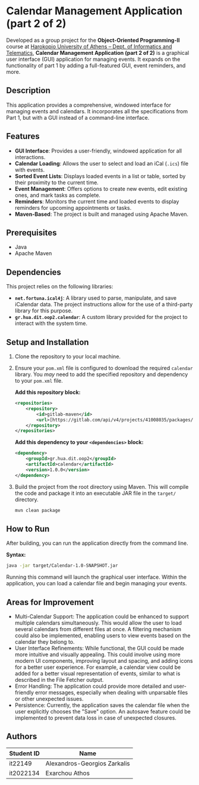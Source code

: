 # Calendar Management Application (part 2 of 2)

Developed as a group project for the **Object-Oriented Programming-II** course at [Harokopio University of Athens – Dept. of Informatics and Telematics](https://www.dit.hua.gr), **Calendar Management Application (part 2 of 2)** is a graphical user interface (GUI) application for managing events.
It expands on the functionality of part 1 by adding a full-featured GUI, event reminders, and more.

## Description

This application provides a comprehensive, windowed interface for managing events and calendars. It incorporates all the specifications from Part 1, but with a GUI instead of a command-line interface.

## Features

* **GUI Interface**: Provides a user-friendly, windowed application for all interactions.
* **Calendar Loading**: Allows the user to select and load an iCal (`.ics`) file with events.
* **Sorted Event Lists**: Displays loaded events in a list or table, sorted by their proximity to the current time.
* **Event Management**: Offers options to create new events, edit existing ones, and mark tasks as complete.
* **Reminders**: Monitors the current time and loaded events to display reminders for upcoming appointments or tasks.
* **Maven-Based**: The project is built and managed using Apache Maven.

## Prerequisites

* Java
* Apache Maven

## Dependencies

This project relies on the following libraries:

* **`net.fortuna.ical4j`**: A library used to parse, manipulate, and save iCalendar data. The project instructions allow for the use of a third-party library for this purpose.
* **`gr.hua.dit.oop2.calendar`**: A custom library provided for the project to interact with the system time.

## Setup and Installation

1.  Clone the repository to your local machine.
2.  Ensure your `pom.xml` file is configured to download the required `calendar` library. You *may* need to add the specified repository and dependency to your `pom.xml` file.

    **Add this repository block:**
    ```xml
    <repositories>
        <repository>
            <id>gitlab-maven</id>
            <url>[https://gitlab.com/api/v4/projects/41008035/packages/maven](https://gitlab.com/api/v4/projects/41008035/packages/maven)</url>
        </repository>
    </repositories>
    ```

    **Add this dependency to your `<dependencies>` block:**
    ```xml
    <dependency>
        <groupId>gr.hua.dit.oop2</groupId>
        <artifactId>calendar</artifactId>
        <version>1.0.0</version>
    </dependency>
    ```

3.  Build the project from the root directory using Maven. This will compile the code and package it into an executable JAR file in the `target/` directory.
    ```bash
    mvn clean package
    ```

## How to Run

After building, you can run the application directly from the command line.

**Syntax:**
```bash
java -jar target/Calendar-1.0-SNAPSHOT.jar
```

Running this command will launch the graphical user interface. Within the application, you can load a calendar file and begin managing your events.

## Areas for Improvement

- Multi-Calendar Support: The application could be enhanced to support multiple calendars simultaneously.
This would allow the user to load several calendars from different files at once.
A filtering mechanism could also be implemented, enabling users to view events based on the calendar they belong to.
- User Interface Refinements: While functional, the GUI could be made more intuitive and visually appealing.
This could involve using more modern UI components, improving layout and spacing, and adding icons for a better user experience.
For example, a calendar view could be added for a better visual representation of events, similar to what is described in the File Fetcher output.
- Error Handling: The application could provide more detailed and user-friendly error messages, especially when dealing with unparsable files or other unexpected issues.
- Persistence: Currently, the application saves the calendar file when the user explicitly chooses the "Save" option.
An autosave feature could be implemented to prevent data loss in case of unexpected closures.

## Authors

| Student ID | Name                         |
|------------|------------------------------|
| it22149    | Alexandros-Georgios Zarkalis |
| it2022134  | Exarchou Athos               |
